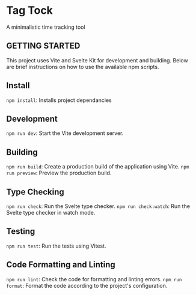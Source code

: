 
# Tag Tock
A minimalistic time tracking tool

## GETTING STARTED
This project uses Vite and Svelte Kit for development and building. Below are brief instructions on how to use the available npm scripts.

## Install
`npm install`: Installs project dependancies

## Development
`npm run dev`: Start the Vite development server.

## Building
`npm run build`: Create a production build of the application using Vite.
`npm run preview`: Preview the production build.

## Type Checking
`npm run check`: Run the Svelte type checker.
`npm run check:watch`: Run the Svelte type checker in watch mode.

## Testing
`npm run test`: Run the tests using Vitest.

## Code Formatting and Linting
`npm run lint`: Check the code for formatting and linting errors.
`npm run format`: Format the code according to the project's configuration.
